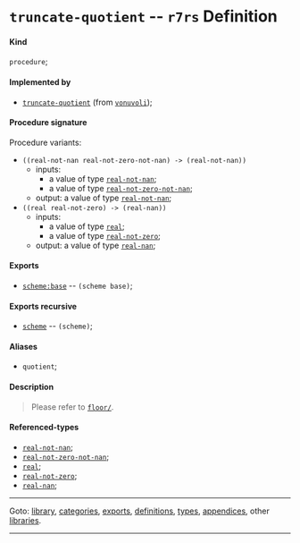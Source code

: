 

<a id='definition__r7rs__truncate-quotient'></a>

# `truncate-quotient` -- `r7rs` Definition


<a id='definition__r7rs__truncate-quotient__kind'></a>

#### Kind

`procedure`;


<a id='definition__r7rs__truncate-quotient__implemented-by'></a>

#### Implemented by

 * [`truncate-quotient`](../../vonuvoli/definitions/truncate-quotient.md#definition__vonuvoli__truncate-quotient) (from [`vonuvoli`](../../vonuvoli/_index.md#library__vonuvoli));


<a id='definition__r7rs__truncate-quotient__procedure-signature'></a>

#### Procedure signature

Procedure variants:
 * `((real-not-nan real-not-zero-not-nan) -> (real-not-nan))`
   * inputs:
     * a value of type [`real-not-nan`](../../r7rs/types/real-not-nan.md#type__r7rs__real-not-nan);
     * a value of type [`real-not-zero-not-nan`](../../r7rs/types/real-not-zero-not-nan.md#type__r7rs__real-not-zero-not-nan);
   * output: a value of type [`real-not-nan`](../../r7rs/types/real-not-nan.md#type__r7rs__real-not-nan);
 * `((real real-not-zero) -> (real-nan))`
   * inputs:
     * a value of type [`real`](../../r7rs/types/real.md#type__r7rs__real);
     * a value of type [`real-not-zero`](../../r7rs/types/real-not-zero.md#type__r7rs__real-not-zero);
   * output: a value of type [`real-nan`](../../r7rs/types/real-nan.md#type__r7rs__real-nan);


<a id='definition__r7rs__truncate-quotient__exports'></a>

#### Exports

 * [`scheme:base`](../../r7rs/exports/scheme_3a_base.md#export__r7rs__scheme_3a_base) -- `(scheme base)`;


<a id='definition__r7rs__truncate-quotient__exports-recursive'></a>

#### Exports recursive

 * [`scheme`](../../r7rs/exports/scheme.md#export__r7rs__scheme) -- `(scheme)`;


<a id='definition__r7rs__truncate-quotient__aliases'></a>

#### Aliases

 * `quotient`;


<a id='definition__r7rs__truncate-quotient__description'></a>

#### Description

> Please refer to [`floor/`](../../r7rs/definitions/floor_2f.md#definition__r7rs__floor_2f).


<a id='definition__r7rs__truncate-quotient__referenced-types'></a>

#### Referenced-types

 * [`real-not-nan`](../../r7rs/types/real-not-nan.md#type__r7rs__real-not-nan);
 * [`real-not-zero-not-nan`](../../r7rs/types/real-not-zero-not-nan.md#type__r7rs__real-not-zero-not-nan);
 * [`real`](../../r7rs/types/real.md#type__r7rs__real);
 * [`real-not-zero`](../../r7rs/types/real-not-zero.md#type__r7rs__real-not-zero);
 * [`real-nan`](../../r7rs/types/real-nan.md#type__r7rs__real-nan);

----

Goto: [library](../../r7rs/_index.md#library__r7rs), [categories](../../r7rs/categories/_index.md#toc__r7rs__categories), [exports](../../r7rs/exports/_index.md#toc__r7rs__exports), [definitions](../../r7rs/definitions/_index.md#toc__r7rs__definitions), [types](../../r7rs/types/_index.md#toc__r7rs__types), [appendices](../../r7rs/appendices/_index.md#toc__r7rs__appendices), other [libraries](../../_libraries.md#toc__libraries).

----

